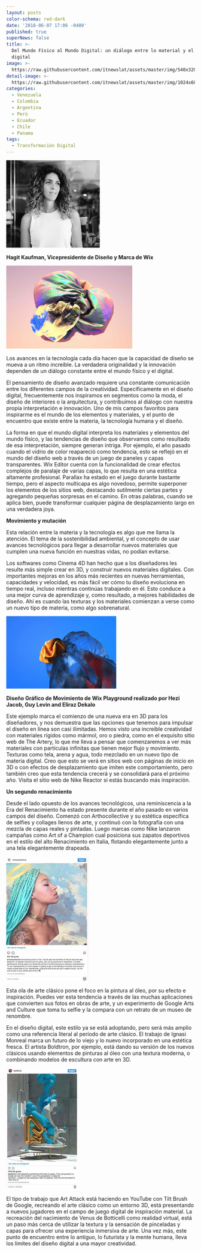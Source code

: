 ```yaml
---
layout: posts
color-schema: red-dark
date: '2018-06-07 17:06 -0400'
published: true
superNews: false
title: >-
  Del Mundo Físico al Mundo Digital: un diálogo entre lo material y el diseño
  digital
image: >-
  https://raw.githubusercontent.com/itnewslat/assets/master/img/540x320/fisico-digital-p.jpg
detail-image: >-
  https://raw.githubusercontent.com/itnewslat/assets/master/img/1024x680/fisico-digital-g.jpg
categories:
  - Venezuela
  - Colombia
  - Argentina
  - Perú
  - Ecuador
  - Chile
  - Panama
tags:
  - Transformación Digital
---
```

![](https://raw.githubusercontent.com/itnewslat/assets/master/img/300x300/Hagit-Kaufman.jpg)

**Hagit Kaufman, Vicepresidente de Diseño y Marca de Wix**

![](https://raw.githubusercontent.com/itnewslat/assets/master/img/300x300/wix1.jpg)

Los avances en la tecnología cada día hacen que la capacidad de diseño se mueva a un ritmo increíble. La verdadera originalidad y la innovación dependen de un diálogo constante entre el mundo físico y el digital.

El pensamiento de diseño avanzado requiere una constante comunicación entre los diferentes campos de la creatividad. Específicamente en el diseño digital, frecuentemente nos inspiramos en segmentos como la moda, el diseño de interiores o la arquitectura, y contribuimos al diálogo con nuestra propia interpretación e innovación. Uno de mis campos favoritos para inspirarme es el mundo de los elementos y materiales, y el punto de encuentro que existe entre la materia, la tecnología humana y el diseño.

La forma en que el mundo digital interpreta los materiales y elementos del mundo físico, y las tendencias de diseño que observamos como resultado de esa interpretación, siempre generan intriga. Por ejemplo, el año pasado cuando el vidrio de color reapareció como tendencia, esto se reflejó en el mundo del diseño web a través de un juego de paneles y capas transparentes. Wix Editor cuenta con la funcionalidad de crear efectos complejos de paralaje de varias capas, lo que resulta en una estética altamente profesional. Parallax ha estado en el juego durante bastante tiempo, pero el aspecto multicapa es algo novedoso, permite superponer los elementos de los sitios web, destacando sutilmente ciertas partes y agregando pequeñas sorpresas en el camino. En otras palabras, cuando se aplica bien, puede transformar cualquier página de desplazamiento largo en una verdadera joya. 

**Movimiento y mutación**

Esta relación entre la materia y la tecnología es algo que me llama la atención. El tema de la sostenibilidad ambiental, y el concepto de usar avances tecnológicos para llegar a desarrollar nuevos materiales que cumplen una nueva función en nuestras vidas, no podían evitarse.

Los softwares como Cinema 4D han hecho que a los diseñadores les resulte más simple crear en 3D, y construir nuevos materiales digitales. Con importantes mejoras en los años más recientes en nuevas herramientas, capacidades y velocidad, es más fácil ver cómo tu diseño evoluciona en tiempo real, incluso mientras continúas trabajando en él. Esto conduce a una mejor curva de aprendizaje y, como resultado, a mejores habilidades de diseño. Ahí es cuando las texturas y los materiales comienzan a verse como un nuevo tipo de materia, como algo sobrenatural.

![](https://raw.githubusercontent.com/itnewslat/assets/master/img/300x300/wix2.jpg)
 
**Diseño Gráfico de Movimiento de Wix Playground realizado por Hezi Jacob, Guy Levin and Eliraz Dekalo**

Este ejemplo marca el comienzo de una nueva era en 3D para los diseñadores, y nos demuestra que las opciones que tenemos para impulsar el diseño en línea son casi ilimitadas. Hemos visto una increíble creatividad con materiales rígidos como mármol, oro o piedra, como en el exquisito sitio web de The Artery, lo que me lleva a pensar que comenzaremos a ver más materiales con partículas infinitas que tienen mejor flujo y movimiento. Texturas como tela, arena y agua, todo mezclado en un nuevo tipo de materia digital. Creo que esto se verá en sitios web con páginas de inicio en 3D o con efectos de desplazamiento que imiten este comportamiento, pero también creo que esta tendencia crecerá y se consolidará para el próximo año. Visita el sitio web de Nike Reactor si estás buscando más inspiración.

**Un segundo renacimiento**

Desde el lado opuesto de los avances tecnológicos, una reminiscencia a la Era del Renacimiento ha estado presente durante el año pasado en varios campos del diseño. Comenzó con Arthocollective y su estética específica de selfies y collages llenos de arte, y continuó con la fotografía con una mezcla de capas reales y pintadas. Luego marcas como Nike lanzaron campañas como Art of a Champion cual posiciona sus zapatos deportivos  en el estilo del alto Renacimiento en Italia, flotando elegantemente junto a una tela elegantemente drapeada.

![](https://raw.githubusercontent.com/itnewslat/assets/master/img/300x300/wix3.jpg)

Esta ola de arte clásico pone el foco en la pintura al óleo, por su efecto e inspiración. Puedes ver esta tendencia a través de las muchas aplicaciones que convierten sus fotos en obras de arte, y un experimento de Google Arts and Culture que toma tu selfie y la compara con un retrato de un museo de renombre.

En el diseño digital, este estilo ya se está adoptando, pero será más amplio como una referencia literal al período de arte clásico. El trabajo de Ignasi Monreal marca un futuro de lo viejo y lo nuevo incorporado en una estética fresca. El artista Boldtron, por ejemplo, está dando su versión de los nuevos clásicos usando elementos de pinturas al óleo con una textura moderna, o combinando modelos de escultura con arte en 3D.

![](https://raw.githubusercontent.com/itnewslat/assets/master/img/300x300/wix4.jpg)
 
El tipo de trabajo que Art Attack está haciendo en YouTube con Tilt Brush de Google, recreando el arte clásico como un entorno 3D, está presentando a nuevos jugadores en el campo de juego digital de inspiración material. La recreación del nacimiento de Venus de Botticelli como realidad virtual, está un paso más cerca de utilizar la textura y la sensación de pinceladas y capas para ofrecer una experiencia inmersiva de arte. Una vez más, este punto de encuentro entre lo antiguo, lo futurista y la mente humana, lleva los límites del diseño digital a una mayor creatividad.